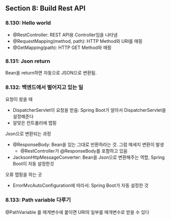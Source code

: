## Section 8: Build Rest API
### 8.130: Hello world
- @RestController: REST API용 Controller임을 나타냄
- @RequestMapping(method, path): HTTP Method와 URI를 매핑
- @GetMapping(path): HTTP GET Method와 매핑

### 8.131: Json return
Bean을 return하면 자동으로 JSON으로 변환됨.

### 8.132: 백엔드에서 벌어지고 있는 일
요청이 왔을 때 
- DispatcherServlet이 요청을 받음: Spring Boot가 알아서 DispatcherServlet을 설정해준다
- 알맞은 컨트롤러에 맵핑

Json으로 변환되는 과정
- @ResponseBody: Bean을 있는 그대로 반환하라는 것. 그럼 메세지 변환이 발생
  - @RestController가 @ResponseBody를 포함하고 있음
- JacksonHttpMessageConverter: Bean을 Json으로 변환해주는 역할, Spring Boot이 자동 설정한것

오류 맵핑을 하는 곳
- ErrorMvcAutoConfiguration에 따라서: Spring Boot가 자동 설정한 것

### 8.133: Path variable 다루기
@PathVariable 를 매게변수에 붙이면 URI의 일부를 매개변수로 받을 수 있다